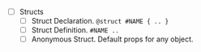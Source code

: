 - [ ] Structs
  - [ ] Struct Declaration. `@struct #NAME { .. }`
  - [ ] Struct Definition. `#NAME ..`
  - [ ] Anonymous Struct. Default props for any object.

